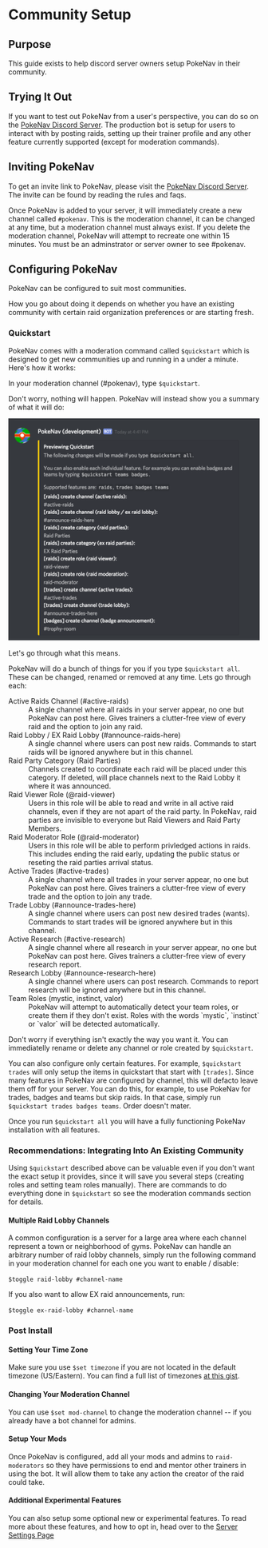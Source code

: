 # Community Setup

## Purpose

This guide exists to help discord server owners setup PokeNav in their community.

## Trying It Out

If you want to test out PokeNav from a user's perspective, you can do so on the [PokeNav Discord Server](https://discord.gg/7M9quNd). The production bot is setup for users to interact with by posting raids, setting up their trainer profile and any other feature currently supported (except for moderation commands).

## Inviting PokeNav 

To get an invite link to PokeNav, please visit the [PokeNav Discord Server](https://discord.gg/7M9quNd). The invite can be found by reading the rules and faqs.

Once PokeNav is added to your server, it will immediately create a new channel called `#pokenav`. This is the moderation channel, it can be changed at any time, but a moderation channel must always exist. If you delete the moderation channel, PokeNav will attempt to recreate one within 15 minutes. You must be an adminstrator or server owner to see #pokenav.

## Configuring PokeNav

PokeNav can be configured to suit most communities.

How you go about doing it depends on whether you have an existing community with certain raid organization preferences or are starting fresh.

### Quickstart 

PokeNav comes with a moderation command called `$quickstart` which is designed to get new communities up and running in a under a minute. Here's how it works:

In your moderation channel (#pokenav), type `$quickstart`. 

Don't worry, nothing will happen. PokeNav will instead show you a summary of what it will do:

![quickstart preview](_static/imgs/preview_quickstart.png)

Let's go through what this means. 

PokeNav will do a bunch of things for you if you type `$quickstart all`. These can be changed, renamed or removed at any time. Lets go through each:

<dl>
<dt>Active Raids Channel (#active-raids)</dt>
<dd>A single channel where all raids in your server appear, no one but PokeNav can post here. Gives trainers a clutter-free view of every raid and the option to join any raid.</dd>

<dt>Raid Lobby / EX Raid Lobby (#announce-raids-here)</dt>
<dd>A single channel where users can post new raids. Commands to start raids will be ignored anywhere but in this channel.</dd>

<dt>Raid Party Category (Raid Parties)</dt>
<dd>Channels created to coordinate each raid will be placed under this category. If deleted, will place channels next to the Raid Lobby it where it was announced.</dd>

<dt>Raid Viewer Role (@raid-viewer)</dt>
<dd>Users in this role will be able to read and write in all active raid channels, even if they are not apart of the raid party. In PokeNav, raid parties are invisible to everyone but Raid Viewers and Raid Party Members.</dd>

<dt>Raid Moderator Role (@raid-moderator)</dt>
<dd>Users in this role will be able to perform privledged actions in raids. This includes ending the raid early, updating the public status or reseting the raid parties arrival status.</dd>

<dt>Active Trades (#active-trades)</dt>
<dd>A single channel where all trades in your server appear, no one but PokeNav can post here. Gives trainers a clutter-free view of every trade and the option to join any trade.</dd>

<dt>Trade Lobby (#announce-trades-here)</dt>
<dd>A single channel where users can post new desired trades (wants). Commands to start trades will be ignored anywhere but in this channel.</dd>

<dt>Active Research (#active-research)</dt>
<dd>A single channel where all research in your server appear, no one but PokeNav can post here. Gives trainers a clutter-free view of every research report.</dd>

<dt>Research Lobby (#announce-research-here)</dt>
<dd>A single channel where users can post research. Commands to report research will be ignored anywhere but in this channel.</dd>

<dt>Team Roles (mystic, instinct, valor)</dt>
<dd>PokeNav will attempt to automatically detect your team roles, or create them if they don't exist. Roles with the words `mystic`, `instinct` or `valor` will be detected automatically.</dd>
</dl>

Don't worry if everything isn't exactly the way you want it. You can immediatelly rename or delete any channel or role created by `$quickstart`.

You can also configure only certain features. For example, `$quickstart trades` will only setup the items in quickstart that start with `[trades]`. Since many features in PokeNav are configured by channel, this will defacto leave them off for your server. You can do this, for example, to use PokeNav for trades, badges and teams but skip raids. In that case, simply run `$quickstart trades badges teams`. Order doesn't mater.

Once you run `$quickstart all` you will have a fully functioning PokeNav installation with all features.

### Recommendations: Integrating Into An Existing Community

Using `$quickstart` described above can be valuable even if you don't want the exact setup it provides, since it will save you several steps (creating roles and setting team roles manually). There are commands to do everything done in `$quickstart` so see the moderation commands section for details.

#### Multiple Raid Lobby Channels

A common configuration is a server for a large area where each channel represent a town or neighborhood of gyms. PokeNav can handle an arbitrary number of raid lobby channels, simply run the following command in your moderation channel for each one you want to enable / disable:

`$toggle raid-lobby #channel-name`

If you also want to allow EX raid announcements, run:

`$toggle ex-raid-lobby #channel-name`

### Post Install

#### Setting Your Time Zone 

Make sure you use `$set timezone` if you are not located in the default timezone (US/Eastern). You can find a full list of timezones [at this gist](https://gist.github.com/heyalexej/8bf688fd67d7199be4a1682b3eec7568).

#### Changing Your Moderation Channel

You can use `$set mod-channel` to change the moderation channel -- if you already have a bot channel for admins.

#### Setup Your Mods

Once PokeNav is configured, add all your mods and admins to `raid-moderators` so they have permissions to end and mentor other trainers in using the bot. It will allow them to take any action the creator of the raid could take.

#### Additional Experimental Features

You can also setup some optional new or experimental features. To read more about these features, and how to opt in, head over to the [Server Settings Page](moderation.md)

